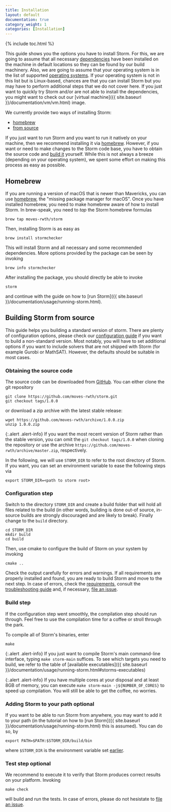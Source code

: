 ```yaml
---
title: Installation
layout: default
documentation: true
category_weight: 1
categories: [Installation]
---
```


{% include toc.html %}

This guide shows you the options you have to install Storm. For this, we are going to assume that all necessary [dependencies](requirements.html) have been installed on the machine in default locations so they can be found by our build machinery. Also, we are going to assume that your operating system is in the list of supported [operating systems](requirements.html#supported-os). If your operating system is not in this list but is Linux-based, chances are that you can install Storm but you may have to perform additional steps that we do not cover here. If you just want to quickly try Storm and/or are not able to install the dependencies, you might want to check out our [virtual machine]({{ site.baseurl }}/documentation/vm/vm.html) image.

We currently provide two ways of installing Storm:

- [homebrew](#homebrew)
- [from source](#building-storm-from-source)

If you just want to run Storm and you want to run it natively on your machine, then we recommend installing it via [homebrew](#homebrew). However, if you want or need to make changes to the Storm code base, you have to obtain the source code and [build it](#building-storm-from-source) yourself. While this is not always a breeze (depending on your operating system), we spent some effort on making this process as easy as possible.

## Homebrew

If you are running a version of macOS that is newer than Mavericks, you can use [homebrew](http://brew.sh/), the "missing package manager for macOS". Once you have installed homebrew, you need to make homebrew aware of how to install Storm. In brew-speak, you need to *tap* the Storm homebrew formulas

```shell
brew tap moves-rwth/storm
```

Then, installing Storm is as easy as

```shell
brew install stormchecker
```

This will install Storm and all necessary and some recommended dependencies. More options provided by the package can be seen by invoking

```shell
brew info stormchecker
```

After installing the package, you should directly be able to invoke

```shell
storm
```

and continue with the guide on how to [run Storm]({{ site.baseurl }}/documentation/usage/running-storm.html).

## Building Storm from source

This guide helps you building a standard version of storm. There are plenty of configuration options, please check our [configuration guide](manual-configuration.html) if you want to build a non-standard version. Most notably, you will have to set additional options if you want to include solvers that are not shipped with Storm (for example Gurobi or MathSAT). However, the defaults should be suitable in most cases.

### Obtaining the source code

The source code can be downloaded from [GitHub](https://github.com/moves-rwth/storm). You can either clone the git repository
```shell
git clone https://github.com/moves-rwth/storm.git
git checkout tags/1.0.0
```
or download a zip archive with the latest stable release:
```shell
wget https://github.com/moves-rwth/archive/1.0.0.zip
unzip 1.0.0.zip
```

{:.alert .alert-info}
If you want the most recent version of Storm rather than the stable version, you can omit the `git checkout tags/1.0.0` when cloning the repository or use the archive `https://github.com/moves-rwth/archive/master.zip`, respectively.

In the following, we will use `STORM_DIR` to refer to the root directory of Storm. If you want, you can set an environment variable to ease the following steps via
```shell
export STORM_DIR=<path to storm root>
```

### Configuration step

Switch to the directory `STORM_DIR` and create a build folder that will hold all files related to the build (in other words, building is done out-of source, in-source builds are strongly discouraged and are likely to break). Finally change to the `build` directory.

```shell
cd STORM_DIR
mkdir build
cd build
```

Then, use cmake to configure the build of Storm on your system by invoking

```shell
cmake ..
```

Check the output carefully for errors and warnings. If all requirements are properly installed and found, you are ready to build Storm and move to the next step. In case of errors, check the [requirements](requirements.html), consult the [troubleshooting guide](troubleshooting.html) and, if necessary, [file an issue](troubleshooting.html#file-an-issue).

### Build step

If the configuration step went smoothly, the compilation step should run through. Feel free to use the compilation time for a coffee or stroll through the park.

To compile all of Storm's binaries, enter

```shell
make
```

{:.alert .alert-info}
If you just want to compile Storm's main command-line interface, typing `make storm-main` suffices. To see which targets you need to build, we refer to the table of [available executables]({{ site.baseurl }}/documentation/usage/running-storm.html#storms-executables)

{:.alert .alert-info}
If you have multiple cores at your disposal and at least 8GB of memory, you can execute
`make storm-main -j${NUMBER_OF_CORES}` to speed up compilation. You will still be able to get the coffee, no worries.

### Adding Storm to your path <span class="label label-info">optional</span>

If you want to be able to run Storm from anywhere, you may want to add it to your path (in the tutorial on how to [run Storm]({{ site.baseurl }}/documentation/usage/running-storm.html) this is assumed). You can do so, by

```shell
export PATH=$PATH:$STORM_DIR/build/bin
```

where `$STORM_DIR` is the environment variable set [earlier](#obtaining-the-source-code).

### Test step <span class="label label-info">optional</span>

We recommend to execute it to verify that Storm produces correct results on your platform. Invoking

```shell
make check
```

will build and run the tests. In case of errors, please do not hesistate to [file an issue](troubleshooting.html#file-an-issue).
